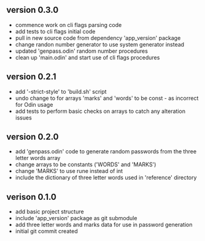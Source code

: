 ## version 0.3.0
- commence work on cli flags parsing code
- add tests to cli flags initial code
- pull in new source code from dependency 'app_version' package
- change randon number generator to use system generator instead
- updated 'genpass.odin' random number procedures
- clean up 'main.odin' and start use of cli flags procedures

## version 0.2.1
- add '-strict-style' to 'build.sh' script
- undo change to for arrays 'marks' and 'words' to be const - as incorrect for Odin usage
- add tests to perform basic checks on arrays to catch any alteration issues

## version 0.2.0
- add 'genpass.odin' code to generate random passwords from the three letter words array
- change arrays to be constants ('WORDS' and 'MARKS')
- change 'MARKS' to use rune instead of int
- include the dictionary of three letter words used in 'reference' directory

## verison 0.1.0
- add basic project structure
- include 'app_version' package as git submodule
- add three letter words and marks data for use in password generation
- initial git commit created
